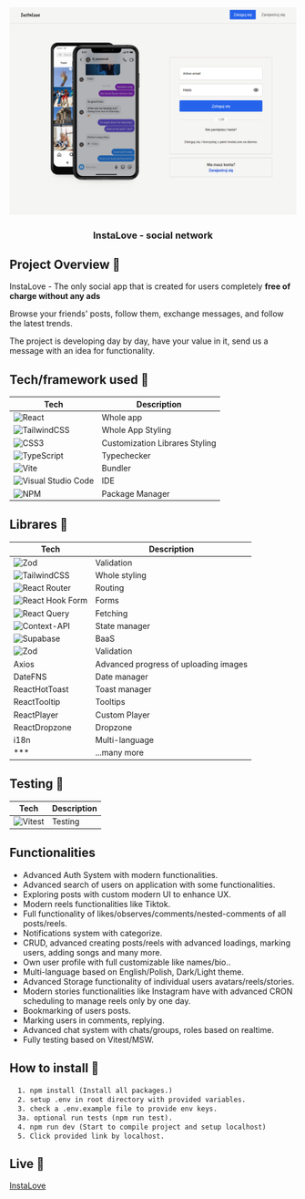 ![InstaLove](./public/images/design.png)

<h3 align="center"> InstaLove - social network </h3>

## Project Overview 🎨

InstaLove - The only social app that is created for users completely <strong>free of charge without any ads</strong>

Browse your friends' posts, follow them, exchange messages, and follow the latest trends.

The project is developing day by day, have your value in it, send us a message with an idea for functionality.

## Tech/framework used 🧰

| Tech                                                                                                                                              | Description |
| ------------------------------------------------------------------------------------------------------------------------------------------------- | ----------- |
| ![React](https://img.shields.io/badge/react-%2320232a.svg?style=for-the-badge&logo=react&logoColor=%2361DAFB&style=flat)                                        | Whole app   |
| ![TailwindCSS](https://img.shields.io/badge/tailwindcss-%2338B2AC.svg?style=for-the-badge&logo=tailwind-css&logoColor=white&style=flat)                           | Whole App Styling    |
| ![CSS3](https://img.shields.io/badge/css3-%231572B6.svg?style=for-the-badge&logo=css3&logoColor=white&style=flat)                          | Customization Librares Styling    |
| ![TypeScript](https://img.shields.io/badge/typescript-%23007ACC.svg?style=for-the-badge&logo=typescript&logoColor=white&style=flat)                          | Typechecker       |
| ![Vite](https://img.shields.io/badge/vite-%23646CFF.svg?style=for-the-badge&logo=vite&logoColor=white&style=flat)                        | Bundler       |
| ![Visual Studio Code](https://img.shields.io/badge/Visual%20Studio%20Code-0078d7.svg?style=for-the-badge&logo=visual-studio-code&logoColor=white&style=flat) | IDE         |
| ![NPM](https://img.shields.io/badge/NPM-%23CB3837.svg?style=for-the-badge&logo=npm&logoColor=white&style=flat) | Package Manager         |

## Librares 🧰

| Tech                                                                                                                                              | Description |
| ------------------------------------------------------------------------------------------------------------------------------------------------- | ----------- |
| ![Zod](https://img.shields.io/badge/zod-%233068b7.svg?style=for-the-badge&logo=zod&logoColor=white&style=flat)                         | Validation       |
| ![TailwindCSS](https://img.shields.io/badge/tailwindcss-%2338B2AC.svg?style=for-the-badge&logo=tailwind-css&logoColor=white&style=flat)                  | Whole styling      |
| ![React Router](https://img.shields.io/badge/React_Router-CA4245?style=for-the-badge&logo=react-router&logoColor=white&style=flat)                         | Routing       |
| ![React Hook Form](https://img.shields.io/badge/React%20Hook%20Form-%23EC5990.svg?style=for-the-badge&logo=reacthookform&logoColor=white&style=flat)                        | Forms       |
| ![React Query](https://img.shields.io/badge/-React%20Query-FF4154?style=for-the-badge&logo=react%20query&logoColor=white&style=flat)                      |    Fetching    |
| ![Context-API](https://img.shields.io/badge/Context--Api-000000?style=for-the-badge&logo=react&style=flat)                       | State manager       |
| ![Supabase](https://img.shields.io/badge/Supabase-3ECF8E?style=for-the-badge&logo=supabase&logoColor=white&style=flat)                        | BaaS       |
| ![Zod](https://img.shields.io/badge/zod-%233068b7.svg?style=for-the-badge&logo=zod&logoColor=white&style=flat)                         | Validation       |
| Axios                  | Advanced progress of uploading images      |
| DateFNS                  | Date manager      |
| ReactHotToast                  | Toast manager      |
| ReactTooltip                  | Tooltips      |
| ReactPlayer                  | Custom Player      |
| ReactDropzone                  | Dropzone      |
| i18n                  | Multi-language      |
| ***                  | ...many more      |

## Testing 🧰

| Tech                                                                                                                                              | Description |
| ------------------------------------------------------------------------------------------------------------------------------------------------- | ----------- |
| ![Vitest](https://img.shields.io/badge/-Vitest-252529?style=for-the-badge&logo=vitest&logoColor=FCC72B&style=flat)                        | Testing       |


## Functionalities

* Advanced Auth System with modern functionalities.
* Advanced search of users on application with some functionalities.
* Exploring posts with custom modern UI to enhance UX.
* Modern reels functionalities like Tiktok.
* Full functionality of likes/observes/comments/nested-comments of all posts/reels.
* Notifications system with categorize.
* CRUD, advanced creating posts/reels with advanced loadings, marking users, adding songs and many more.
* Own user profile with full customizable like names/bio..
* Multi-language based on English/Polish, Dark/Light theme.
* Advanced Storage functionality of individual users avatars/reels/stories.
* Modern stories functionalities like Instagram have with advanced CRON scheduling to manage reels only by one day.
* Bookmarking of users posts.
* Marking users in comments, replying.
* Advanced chat system with chats/groups, roles based on realtime.
* Fully testing based on Vitest/MSW.

## How to install 🎨

```npm
  1. npm install (Install all packages.)
  2. setup .env in root directory with provided variables.
  3. check a .env.example file to provide env keys.
  3a. optional run tests (npm run test).
  4. npm run dev (Start to compile project and setup localhost)
  5. Click provided link by localhost.
```

## Live 📍

[InstaLove](https://insta-love-fpfr4ietv-ktcotzs-projects.vercel.app/)
